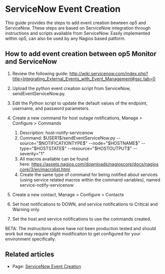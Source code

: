 # ServiceNow Event Creation

This guide provides the steps to add event creation bewteen op5 and ServiceNow. These steps are based on ServiceNow integration through instructions and scripts available from ServiceNow. Easily implemented within op5, can also be used by any Nagios based patform.

## How to add event creation between op5 Monitor and ServiceNow

1.  Review the following guide: <http://wiki.servicenow.com/index.php?title=Integrating_External_Events_with_Event_Management#gsc.tab=0>
2.  Upload the python event creation script from ServiceNow, sendEventServiceNow.py.
3.  Edit the Python script to update the default values of the endpoint, username, and password parameters.
4.  Create a new command for host outage notifications, Manage \> Configure \> Commands
    1.  Description: host-notify-servicenow
    2.  Command: \$USER1\$/sendEventServiceNow.py --source="\$NOTIFICATIONTYPE\$" --node="\$HOSTNAME\$" --type="\$HOSTSTATE\$" --resource="\$HOSTOUTPUT\$" --severity="1"
    3.  All macros available can be found here: <https://assets.nagios.com/downloads/nagioscore/docs/nagioscore/3/en/macrolist.html>
    4.  Create the same type of command for being notified about services (using service related macros within the command variables), named service-notify-servicenow

5.  Create a new contact, Manage \> Configure \> Contacts
6.  Set host notifications to DOWN, and service notifications to Critical and Warning only.
7.  Set the host and service notifications to use the commands created.

BETA: The instrucitons above have not been production tested and should work but may require slight modificaiton to get configured for your environment specifically.

## Related articles

-   Page:
    [ServiceNow Event Creation](/display/HOWTOs/ServiceNow+Event+Creation)

